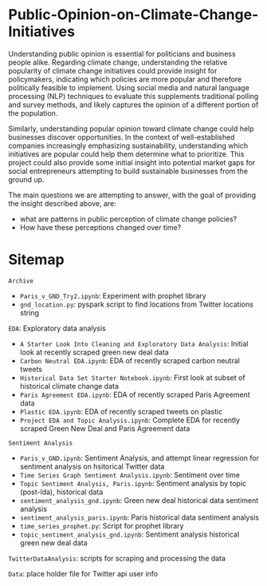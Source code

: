 # Public-Opinion-on-Climate-Change-Initiatives

Understanding public opinion is essential for politicians and business people alike. Regarding climate change, understanding the relative popularity of climate change initiatives could provide insight for policymakers, indicating which policies are more popular and therefore politically feasible to implement. Using social media and natural language processing (NLP) techniques to evaluate this supplements traditional polling and survey methods, and likely captures the opinion of a different portion of the population.

Similarly, understanding popular opinion toward climate change could help businesses discover opportunities. In the context of well-established companies increasingly emphasizing sustainability, understanding which initiatives are popular could help them determine what to prioritize. This project could also provide some initial insight into potential market gaps for social entrepreneurs attempting to build sustainable businesses from the ground up. 

The main questions we are attempting to answer, with the goal of providing the insight described above, are: 
- what are patterns in public perception of climate change policies? 
- How have these perceptions changed over time?

# Sitemap

`Archive`
  - `Paris_v_GND_Try2.ipynb`: Experiment with prophet library
  - `gnd_location.py`: pyspark script to find locations from Twitter locations string
  
`EDA`: Exploratory data analysis
  - `A Starter Look Into Cleaning and Exploratory Data Analysis`: Initial look at recently scraped green new deal data
  - `Carbon Neutral EDA.ipynb`: EDA of recently scraped carbon neutral tweets
  - `Historical Data Set Starter Notebook.ipynb`: First look at subset of historical climate change data
  - `Paris Agreement EDA.ipynb`: EDA of recently scraped Paris Agreement data
  - `Plastic EDA.ipynb`: EDA of recently scraped tweets on plastic
  - `Project EDA and Topic Analysis.ipynb`: Complete EDA for recently scraped Green New Deal and Paris Agreement data
  
`Sentiment Analysis`
  - `Paris_v_GND.ipynb`: Sentiment Analysis, and attempt linear regression for sentiment analysis on hsitorical Twitter data
  - `Time Series Graph Sentiment Analysis.ipynb`: Sentiment over time
  - `Topic Sentiment Analysis, Paris.ipynb`: Sentiment analysis by topic (post-lda), historical data
  - `sentiment_analysis_gnd.ipynb`: Green new deal historical data sentiment analysis
  - `sentiment_analysis_paris.ipynb`: Paris historical data sentiment analysis
  - `time_series_prophet.py`: Script for prophet library
  - `topic_sentiment_analysis_gnd.ipynb`: Sentiment analysis historical green new deal data
  
`TwitterDataAnalysis`: scripts for scraping and processing the data

`Data`: place holder file for Twitter api user info
